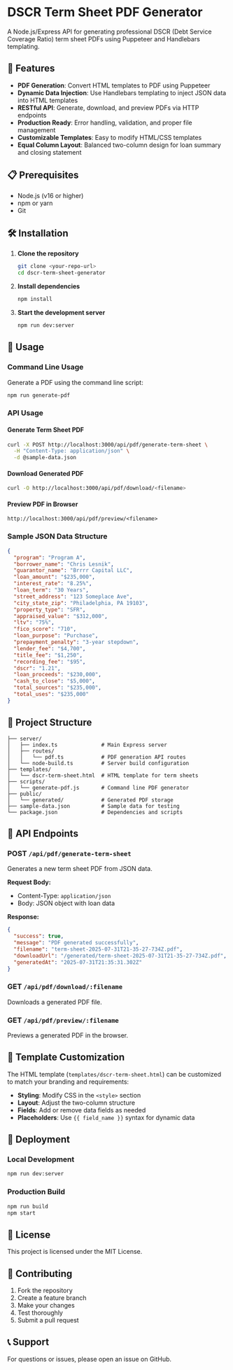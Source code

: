 # DSCR Term Sheet PDF Generator

A Node.js/Express API for generating professional DSCR (Debt Service Coverage Ratio) term sheet PDFs using Puppeteer and Handlebars templating.

## 🚀 Features

- **PDF Generation**: Convert HTML templates to PDF using Puppeteer
- **Dynamic Data Injection**: Use Handlebars templating to inject JSON data into HTML templates
- **RESTful API**: Generate, download, and preview PDFs via HTTP endpoints
- **Production Ready**: Error handling, validation, and proper file management
- **Customizable Templates**: Easy to modify HTML/CSS templates
- **Equal Column Layout**: Balanced two-column design for loan summary and closing statement

## 📋 Prerequisites

- Node.js (v16 or higher)
- npm or yarn
- Git

## 🛠️ Installation

1. **Clone the repository**
   ```bash
   git clone <your-repo-url>
   cd dscr-term-sheet-generator
   ```

2. **Install dependencies**
   ```bash
   npm install
   ```

3. **Start the development server**
   ```bash
   npm run dev:server
   ```

## 🎯 Usage

### Command Line Usage

Generate a PDF using the command line script:
```bash
npm run generate-pdf
```

### API Usage

#### Generate Term Sheet PDF
```bash
curl -X POST http://localhost:3000/api/pdf/generate-term-sheet \
  -H "Content-Type: application/json" \
  -d @sample-data.json
```

#### Download Generated PDF
```bash
curl -O http://localhost:3000/api/pdf/download/<filename>
```

#### Preview PDF in Browser
```
http://localhost:3000/api/pdf/preview/<filename>
```

### Sample JSON Data Structure

```json
{
  "program": "Program A",
  "borrower_name": "Chris Lesnik",
  "guarantor_name": "Brrrr Capital LLC",
  "loan_amount": "$235,000",
  "interest_rate": "8.25%",
  "loan_term": "30 Years",
  "street_address": "123 Someplace Ave",
  "city_state_zip": "Philadelphia, PA 19103",
  "property_type": "SFR",
  "appraised_value": "$312,000",
  "ltv": "75%",
  "fico_score": "710",
  "loan_purpose": "Purchase",
  "prepayment_penalty": "3-year stepdown",
  "lender_fee": "$4,700",
  "title_fee": "$1,250",
  "recording_fee": "$95",
  "dscr": "1.21",
  "loan_proceeds": "$230,000",
  "cash_to_close": "$5,000",
  "total_sources": "$235,000",
  "total_uses": "$235,000"
}
```

## 📁 Project Structure

```
├── server/
│   ├── index.ts              # Main Express server
│   ├── routes/
│   │   └── pdf.ts            # PDF generation API routes
│   └── node-build.ts         # Server build configuration
├── templates/
│   └── dscr-term-sheet.html  # HTML template for term sheets
├── scripts/
│   └── generate-pdf.js       # Command line PDF generator
├── public/
│   └── generated/            # Generated PDF storage
├── sample-data.json          # Sample data for testing
└── package.json              # Dependencies and scripts
```

## 🔧 API Endpoints

### POST `/api/pdf/generate-term-sheet`
Generates a new term sheet PDF from JSON data.

**Request Body:**
- Content-Type: `application/json`
- Body: JSON object with loan data

**Response:**
```json
{
  "success": true,
  "message": "PDF generated successfully",
  "filename": "term-sheet-2025-07-31T21-35-27-734Z.pdf",
  "downloadUrl": "/generated/term-sheet-2025-07-31T21-35-27-734Z.pdf",
  "generatedAt": "2025-07-31T21:35:31.302Z"
}
```

### GET `/api/pdf/download/:filename`
Downloads a generated PDF file.

### GET `/api/pdf/preview/:filename`
Previews a generated PDF in the browser.

## 🎨 Template Customization

The HTML template (`templates/dscr-term-sheet.html`) can be customized to match your branding and requirements:

- **Styling**: Modify CSS in the `<style>` section
- **Layout**: Adjust the two-column structure
- **Fields**: Add or remove data fields as needed
- **Placeholders**: Use `{{ field_name }}` syntax for dynamic data

## 🚀 Deployment

### Local Development
```bash
npm run dev:server
```

### Production Build
```bash
npm run build
npm start
```

## 📝 License

This project is licensed under the MIT License.

## 🤝 Contributing

1. Fork the repository
2. Create a feature branch
3. Make your changes
4. Test thoroughly
5. Submit a pull request

## 📞 Support

For questions or issues, please open an issue on GitHub. 